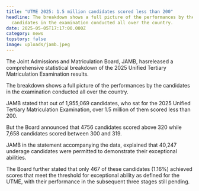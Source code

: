 ```yaml
---
title: "UTME 2025: 1.5 million candidates scored less than 200"
headline: The breakdown shows a full picture of the performances by the
  candidates in the examination conducted all over the country.
date: 2025-05-05T17:17:00.000Z
category: news
topstory: false
image: uploads/jamb.jpeg
---
```

The Joint Admissions and Matriculation Board, JAMB, hasreleased a comprehensive statistical breakdown of the 2025 Unified Tertiary Matriculation Examination results.

The breakdown shows a full picture of the performances by the candidates in the examination conducted all over the country.

JAMB stated that out of 1,955,069 candidates, who sat for the 2025 Unified Tertiary Matriculation Examination, over 1.5 million of them scored less than 200.

But the Board announced that 4756 candidates scored above 320 while 7,658 candidates scored between 300 and 319.

JAMB in the statement accompanying the data, explained that 40,247 underage candidates were permitted to demonstrate their exceptional abilities.

The Board further stated that only 467 of these candidates (1.16%) achieved scores that meet the threshold for exceptional ability as defined for the UTME, with their performance in the subsequent three stages still pending.
